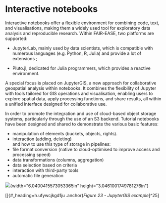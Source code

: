 
# Interactive notebooks

Interactive notebooks offer a flexible environment for combining code,
text, and visualisations, making them a widely used tool for exploratory
data analysis and reproducible research. Within FAIR-EASE, two platforms
are supported:

- JupyterLab, mainly used by data scientists, which is compatible with
  numerous languages (e.g. Python, R, Julia) and provide a lot of
  extensions ;

- Pluto.jl, dedicated for Julia programmers, which provides a reactive
  environment.

A special focus is placed on JupyterGIS, a new approach for
collaborative geospatial analysis within notebooks. It combines the
flexibility of Jupyter with tools tailored for GIS operations and
visualisation, enabling users to explore spatial data, apply processing
functions, and share results, all within a unified interface designed
for collaborative use.

In order to promote the integration and use of cloud-based object storage systems, particularly through the use of an S3 backend.
Tutorial notebooks have been designed and shared to demonstrate the various basic features:  
- manipulation of elements (buckets, objects, rights).
- interaction (adding, deleting)  
and how to use this type of storage in pipelines:
- file format conversion (native to cloud-optimised to improve access and processing speed)
 - data transformations (columns, aggregation)
 - data selection based on criteria
 - interaction with third-party tools
 - automatic file generation

![](media/image19.png){width="6.0400415573053365in"
height="3.0461001749781276in"}

[]{#_heading=h.ufywcjkgd1ju .anchor}*Figure 23 - JupyterGIS
example*[^25]
